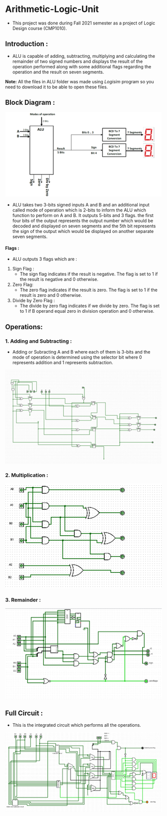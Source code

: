 # Arithmetic-Logic-Unit
- This project was done during Fall 2021 semester as a project of Logic Design course (CMP1010).
## Introduction :
- ALU is capable of adding, subtracting, multiplying and calculating the remainder of two signed numbers and displays the result of the operation performed along
with some additional flags regarding the operation and the result on seven segments.

**Note:** All the files in ALU folder was made using *Logisim* program so you need to download it to be able to open these files.
## Block Diagram :
<img src="Images/BlockDiagram.png">

- ALU takes two 3-bits signed inputs A and B and an additional input called mode of operation which is 2-bits to inform the ALU which function to perform on A and B. It outputs 5-bits and 3 flags. the first four bits of the output represents the output number which would be decoded and displayed on seven segments and the 5th bit represents the sign of the output which would be displayed on another separate seven segments.

#### Flags :
- ALU outputs 3 flags which are :
1. Sign Flag :
     - The sign flag indicates if the result is negative. The flag is set to 1 if the result is negative and 0 otherwise.
2. Zero Flag:
     - The zero flag indicates if the result is zero. The flag is set to 1 if the result is zero and 0
otherwise.
3. Divide by Zero Flag :
      - The divide by zero flag indicates if we divide by zero. The flag is set to 1 if B operand equal
zero in division operation and 0 otherwise.
## Operations:
### 1. Adding and Subtracting :
- Adding or Subracting A and B where each of them is 3-bits and the mode of operation is determined using the selector bit where 0 represents addition and 1 represents subtraction.

<img src="Images/AddandSub.png" >

### 2. Multiplication :

<img src="Images/multiplier.png">

### 3. Remainder :

<img src="Images/Remainder.png">

## Full Circuit :
- This is the integrated circuit which performs all the operations.

<img src="Images/FullCircuit.png">



